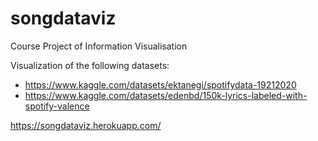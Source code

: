 # songdataviz
Course Project of Information Visualisation

Visualization of the following datasets:
- https://www.kaggle.com/datasets/ektanegi/spotifydata-19212020
- https://www.kaggle.com/datasets/edenbd/150k-lyrics-labeled-with-spotify-valence

https://songdataviz.herokuapp.com/
